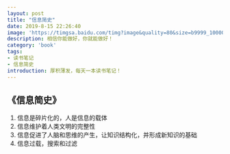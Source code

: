 ```yaml
---
layout: post
title: "信息简史"
date: 2019-8-15 22:26:40
image: 'https://timgsa.baidu.com/timg?image&quality=80&size=b9999_10000&sec=1566273332577&di=ffdd71e2cae6b022c75e0902c6e5e51a&imgtype=0&src=http%3A%2F%2Fpic159.nipic.com%2Ffile%2F20180326%2F3046502_083653062000_2.jpg'
description: 相信你能做好，你就能做好！
category: 'book'
tags:
- 读书笔记
- 信息简史
introduction: 厚积薄发，每天一本读书笔记！
---
```


## 《信息简史》
1. 信息是碎片化的，人是信息的载体
2. 信息维护着人类文明的完整性
3. 信息促进了人脑和思维的产生，让知识结构化，并形成新知识的基础
4. 信息过载，搜索和过滤

